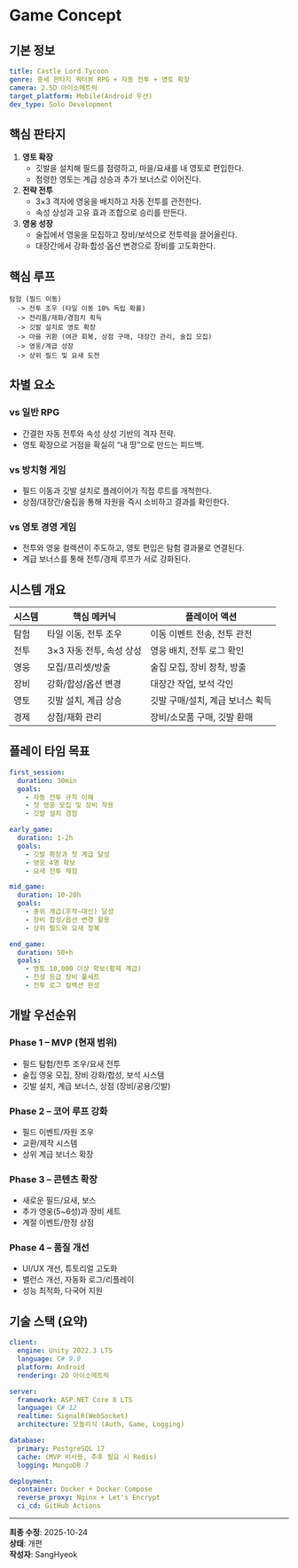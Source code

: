 # Game Concept

## 기본 정보
```yaml
title: Castle Lord Tycoon
genre: 중세 판타지 쿼터뷰 RPG + 자동 전투 + 영토 확장
camera: 2.5D 아이소메트릭
target_platform: Mobile(Android 우선)
dev_type: Solo Development
```

## 핵심 판타지
1. **영토 확장**  
   - 깃발을 설치해 필드를 점령하고, 마을/요새를 내 영토로 편입한다.  
   - 점령한 영토는 계급 상승과 추가 보너스로 이어진다.
2. **전략 전투**  
   - 3×3 격자에 영웅을 배치하고 자동 전투를 관전한다.  
   - 속성 상성과 고유 효과 조합으로 승리를 만든다.
3. **영웅 성장**  
   - 술집에서 영웅을 모집하고 장비/보석으로 전투력을 끌어올린다.  
   - 대장간에서 강화·합성·옵션 변경으로 장비를 고도화한다.

## 핵심 루프
```
탐험 (필드 이동)
  -> 전투 조우 (타일 이동 10% 독립 확률)
  -> 전리품/재화/경험치 획득
  -> 깃발 설치로 영토 확장
  -> 마을 귀환 (여관 회복, 상점 구매, 대장간 관리, 술집 모집)
  -> 영웅/계급 성장
  -> 상위 필드 및 요새 도전
```

## 차별 요소
### vs 일반 RPG
- 간결한 자동 전투와 속성 상성 기반의 격자 전략.
- 영토 확장으로 거점을 확실히 “내 땅”으로 만드는 피드백.

### vs 방치형 게임
- 필드 이동과 깃발 설치로 플레이어가 직접 루트를 개척한다.
- 상점/대장간/술집을 통해 자원을 즉시 소비하고 결과를 확인한다.

### vs 영토 경영 게임
- 전투와 영웅 컬렉션이 주도하고, 영토 편입은 탐험 결과물로 연결된다.
- 계급 보너스를 통해 전투/경제 루프가 서로 강화된다.

## 시스템 개요
| 시스템 | 핵심 메커닉 | 플레이어 액션 |
| --- | --- | --- |
| 탐험 | 타일 이동, 전투 조우 | 이동 이벤트 전송, 전투 관전 |
| 전투 | 3×3 자동 전투, 속성 상성 | 영웅 배치, 전투 로그 확인 |
| 영웅 | 모집/프리셋/방출 | 술집 모집, 장비 장착, 방출 |
| 장비 | 강화/합성/옵션 변경 | 대장간 작업, 보석 각인 |
| 영토 | 깃발 설치, 계급 상승 | 깃발 구매/설치, 계급 보너스 획득 |
| 경제 | 상점/재화 관리 | 장비/소모품 구매, 깃발 환매 |

## 플레이 타임 목표
```yaml
first_session:
  duration: 30min
  goals:
    - 자동 전투 규칙 이해
    - 첫 영웅 모집 및 장비 착용
    - 깃발 설치 경험

early_game:
  duration: 1-2h
  goals:
    - 깃발 확장과 첫 계급 달성
    - 영웅 4명 확보
    - 요새 전투 체험

mid_game:
  duration: 10-20h
  goals:
    - 중위 계급(후작~대신) 달성
    - 장비 합성/옵션 변경 활용
    - 상위 필드와 요새 정복

end_game:
  duration: 50+h
  goals:
    - 영토 10,000 이상 확보(황제 계급)
    - 전설 등급 장비 풀세트
    - 전투 로그 컬렉션 완성
```

## 개발 우선순위
### Phase 1 – MVP (현재 범위)
- 필드 탐험/전투 조우/요새 전투
- 술집 영웅 모집, 장비 강화/합성, 보석 시스템
- 깃발 설치, 계급 보너스, 상점 (장비/공용/깃발)

### Phase 2 – 코어 루프 강화
- 필드 이벤트/자원 조우
- 교환/제작 시스템
- 상위 계급 보너스 확장

### Phase 3 – 콘텐츠 확장
- 새로운 필드/요새, 보스
- 추가 영웅(5~6성)과 장비 세트
- 계절 이벤트/한정 상점

### Phase 4 – 품질 개선
- UI/UX 개선, 튜토리얼 고도화
- 밸런스 개선, 자동화 로그/리플레이
- 성능 최적화, 다국어 지원

## 기술 스택 (요약)
```yaml
client:
  engine: Unity 2022.3 LTS
  language: C# 9.0
  platform: Android
  rendering: 2D 아이소메트릭

server:
  framework: ASP.NET Core 8 LTS
  language: C# 12
  realtime: SignalR(WebSocket)
  architecture: 모놀리식 (Auth, Game, Logging)

database:
  primary: PostgreSQL 17
  cache: (MVP 비사용, 추후 필요 시 Redis)
  logging: MongoDB 7

deployment:
  container: Docker + Docker Compose
  reverse_proxy: Nginx + Let's Encrypt
  ci_cd: GitHub Actions
```

---
**최종 수정**: 2025-10-24  
**상태**: 개편  
**작성자**: SangHyeok
